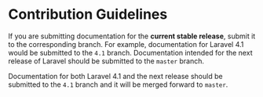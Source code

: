 # Contribution Guidelines

If you are submitting documentation for the **current stable release**, submit it to the corresponding branch. For example, documentation for Laravel 4.1 would be submitted to the `4.1` branch. Documentation intended for the next release of Laravel should be submitted to the `master` branch.

Documentation for both Laravel 4.1 and the next release should be submitted to the `4.1` branch and it will be merged forward to `master`.
